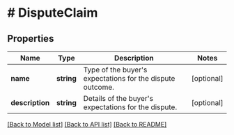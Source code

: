 # # DisputeClaim

## Properties

Name | Type | Description | Notes
------------ | ------------- | ------------- | -------------
**name** | **string** | Type of the buyer&#39;s expectations for the dispute outcome. | [optional]
**description** | **string** | Details of the buyer&#39;s expectations for the dispute. | [optional]

[[Back to Model list]](../../README.md#models) [[Back to API list]](../../README.md#endpoints) [[Back to README]](../../README.md)
